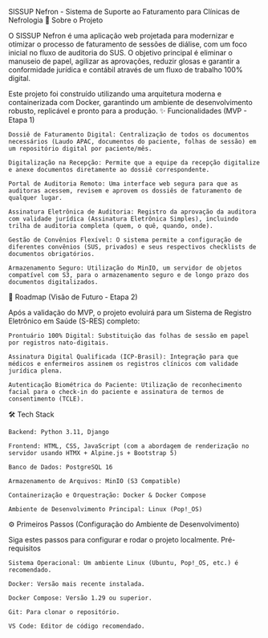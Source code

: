 SISSUP Nefron - Sistema de Suporte ao Faturamento para Clínicas de Nefrologia
📜 Sobre o Projeto

O SISSUP Nefron é uma aplicação web projetada para modernizar e otimizar o processo de faturamento de sessões de diálise, com um foco inicial no fluxo de auditoria do SUS. O objetivo principal é eliminar o manuseio de papel, agilizar as aprovações, reduzir glosas e garantir a conformidade jurídica e contábil através de um fluxo de trabalho 100% digital.

Este projeto foi construído utilizando uma arquitetura moderna e containerizada com Docker, garantindo um ambiente de desenvolvimento robusto, replicável e pronto para a produção.
✨ Funcionalidades (MVP - Etapa 1)

    Dossiê de Faturamento Digital: Centralização de todos os documentos necessários (Laudo APAC, documentos do paciente, folhas de sessão) em um repositório digital por paciente/mês.

    Digitalização na Recepção: Permite que a equipe da recepção digitalize e anexe documentos diretamente ao dossiê correspondente.

    Portal de Auditoria Remoto: Uma interface web segura para que as auditoras acessem, revisem e aprovem os dossiês de faturamento de qualquer lugar.

    Assinatura Eletrônica de Auditoria: Registro da aprovação da auditora com validade jurídica (Assinatura Eletrônica Simples), incluindo trilha de auditoria completa (quem, o quê, quando, onde).

    Gestão de Convênios Flexível: O sistema permite a configuração de diferentes convênios (SUS, privados) e seus respectivos checklists de documentos obrigatórios.

    Armazenamento Seguro: Utilização do MinIO, um servidor de objetos compatível com S3, para o armazenamento seguro e de longo prazo dos documentos digitalizados.

🚀 Roadmap (Visão de Futuro - Etapa 2)

Após a validação do MVP, o projeto evoluirá para um Sistema de Registro Eletrônico em Saúde (S-RES) completo:

    Prontuário 100% Digital: Substituição das folhas de sessão em papel por registros nato-digitais.

    Assinatura Digital Qualificada (ICP-Brasil): Integração para que médicos e enfermeiros assinem os registros clínicos com validade jurídica plena.

    Autenticação Biométrica do Paciente: Utilização de reconhecimento facial para o check-in do paciente e assinatura de termos de consentimento (TCLE).

🛠️ Tech Stack

    Backend: Python 3.11, Django

    Frontend: HTML, CSS, JavaScript (com a abordagem de renderização no servidor usando HTMX + Alpine.js + Bootstrap 5)

    Banco de Dados: PostgreSQL 16

    Armazenamento de Arquivos: MinIO (S3 Compatible)

    Containerização e Orquestração: Docker & Docker Compose

    Ambiente de Desenvolvimento Principal: Linux (Pop!_OS)

⚙️ Primeiros Passos (Configuração do Ambiente de Desenvolvimento)

Siga estes passos para configurar e rodar o projeto localmente.
Pré-requisitos

    Sistema Operacional: Um ambiente Linux (Ubuntu, Pop!_OS, etc.) é recomendado.

    Docker: Versão mais recente instalada.

    Docker Compose: Versão 1.29 ou superior.

    Git: Para clonar o repositório.

    VS Code: Editor de código recomendado.